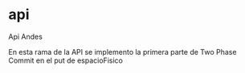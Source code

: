 # api
Api Andes

En esta rama de la API se implemento la primera parte de Two Phase Commit en el put de espacioFisico
